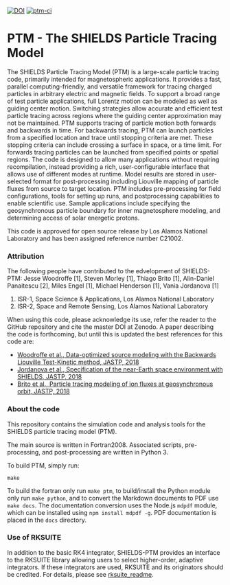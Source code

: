 [![DOI](https://zenodo.org/badge/DOI/10.5281/zenodo.4891973.svg)](https://doi.org/10.5281/zenodo.4891973) [![ptm-ci](https://github.com/lanl/SHIELDS-PTM/actions/workflows/ptm-ci.yml/badge.svg)](https://github.com/lanl/SHIELDS-PTM/actions/workflows/ptm-ci.yml)

# PTM - The SHIELDS Particle Tracing Model
The SHIELDS Particle Tracing Model (PTM) is a large-scale particle tracing code, primarily intended for magnetospheric
applications. It provides a fast, parallel computing-friendly, and versatile framework for tracing charged particles in arbitrary
electric and magnetic fields. To support a broad range of test particle applications, full Lorentz motion can be modeled as
well as guiding center motion. Switching strategies allow accurate and efficient test particle tracing across regions where
the guiding center approximation may not be maintained. PTM supports tracing of particle motion both forwards and
backwards in time. For backwards tracing, PTM can launch particles from a specified location and trace until stopping
criteria are met. These stopping criteria can include crossing a surface in space, or a time limit. For forwards tracing
particles can be launched from specified points or spatial regions. The code is designed to allow many applications without
requiring recompilation, instead providing a rich, user-configurable interface that allows use of different modes at runtime.
Model results are stored in user-selected format for post-processing including Liouville mapping of particle fluxes from
source to target location. PTM includes pre-processing for field configurations, tools for setting up runs, and postprocessing
capabilities to enable scientific use. Sample applications include specifying the geosynchronous particle
boundary for inner magnetosphere modeling, and determining access of solar energetic protons.

This code is approved for open source release by Los Alamos National Laboratory and has been assigned reference number C21002.

### Attribution
The following people have contributed to the edvelopment of SHIELDS-PTM:
Jesse Woodroffe [1], Steven Morley [1], Thiago Brito [1], Alin-Daniel Panaitescu [2], Miles Engel [1], Michael Henderson [1], Vania Jordanova [1]

1. ISR-1, Space Science & Applications, Los Alamos National Laboratory
2. ISR-2, Space and Remote Sensing, Los Alamos National Laboratory

When using this code, please acknowledge its use, refer the reader to the GitHub repository and cite the master DOI at Zenodo.
A paper describing the code is forthcoming, but until this is updated the best references for this code are:
- [Woodroffe et al., Data-optimized source modeling with the Backwards Liouville Test-Kinetic method, JASTP, 2018](https://doi.org/10.1016/j.jastp.2017.09.010)
- [Jordanova et al., Specification of the near-Earth space environment with SHIELDS, JASTP, 2018](https://doi.org/10.1016/j.jastp.2017.11.006)
- [Brito et al., Particle tracing modeling of ion fluxes at geosynchronous orbit, JASTP, 2018](https://doi.org/10.1016/j.jastp.2017.10.008)

### About the code
This repository contains the simulation code and analysis tools for the SHIELDS particle tracing model (PTM).

The main source is written in Fortran2008. Associated scripts, pre-processing, and post-processing are written in Python 3.

To build PTM, simply run:
```
make
```

To build the fortran only run `make ptm`, to build/install the Python module only run `make python`, and to convert the Markdown documents to PDF use `make docs`.
The documentation conversion uses the Node.js `mdpdf` module, which can be installed using `npm install mdpdf -g`. PDF documentation is placed in the `docs` directory.

### Use of RKSUITE
In addition to the basic RK4 integrator, SHIELDS-PTM provides an interface to the RKSUITE library allowing users to select higher-order, adaptive integrators.
If these integrators are used, RKSUITE and its originators should be credited. For details, please see [rksuite_readme](src/rksuite_readme).
